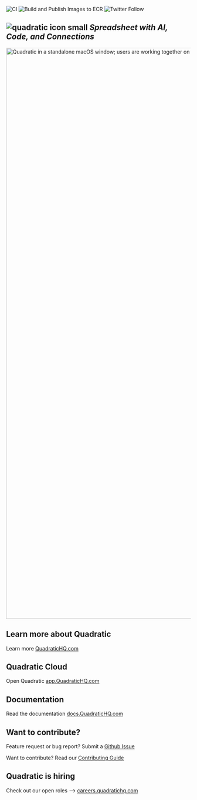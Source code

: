 ![CI](https://github.com/quadratichq/quadratic/actions/workflows/ci.yml/badge.svg) ![Build and Publish Images to ECR](https://github.com/quadratichq/quadratic/actions/workflows/production-publish-images.yml/badge.svg)
![Twitter Follow](https://img.shields.io/twitter/follow/QuadraticHQ)

## ![quadratic icon small](https://user-images.githubusercontent.com/3479421/162039117-02f85f2c-e382-4ed8-ac39-64efab17a144.svg) **_Spreadsheet with AI, Code, and Connections_**

<img width="1552" alt="Quadratic in a standalone macOS window; users are working together on a spreadsheet to measure the life expectancy in Canada." src="https://media.quadratichq.com/github/quadratic.png">

## Learn more about Quadratic

Learn more [QuadraticHQ.com](https://quadratichq.com)

## Quadratic Cloud

Open Quadratic [app.QuadraticHQ.com](https://app.quadratichq.com)

## Documentation

Read the documentation [docs.QuadraticHQ.com](https://docs.quadratichq.com)

## Want to contribute?

Feature request or bug report? Submit a [Github Issue](https://github.com/quadratichq/quadratic/issues/new/choose/)

Want to contribute?  Read our [Contributing Guide](./CONTRIBUTING.md)

## Quadratic is hiring

Check out our open roles ⟶ [careers.quadratichq.com](https://careers.quadratichq.com)
